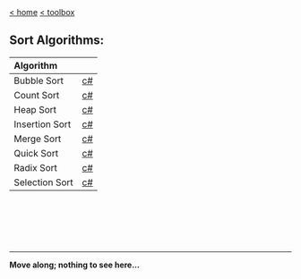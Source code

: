 <div style="display: inline-block;">
<a class="link" href="http://oclipa.github.io/">&lt; home</a>
<a class="link" href="http://oclipa.github.io/toolbox.html">&lt; toolbox</a>
</div> 

## Sort Algorithms:

| Algorithm |  |
| :----------| :-------- |
| Bubble Sort | [c#](https://oclipa.github.io/go.html?repo=sort-algorithms&path=SortAlgorithms&#47;SortAlgorithms&#47;BubbleSort.cs) |
| Count Sort | [c#](https://oclipa.github.io/go.html?repo=sort-algorithms&path=SortAlgorithms&#47;SortAlgorithms&#47;CountSort.cs) |
| Heap Sort | [c#](https://oclipa.github.io/go.html?repo=sort-algorithms&path=SortAlgorithms&#47;SortAlgorithms&#47;HeapSort.cs) |
| Insertion Sort | [c#](https://oclipa.github.io/go.html?repo=sort-algorithms&path=SortAlgorithms&#47;SortAlgorithms&#47;InsertionSort.cs) |
| Merge Sort | [c#](https://oclipa.github.io/go.html?repo=sort-algorithms&path=SortAlgorithms&#47;SortAlgorithms&#47;MergeSort.cs) |
| Quick Sort | [c#](https://oclipa.github.io/go.html?repo=sort-algorithms&path=SortAlgorithms&#47;SortAlgorithms&#47;QuickSort.cs) |
| Radix Sort | [c#](https://oclipa.github.io/go.html?repo=sort-algorithms&path=SortAlgorithms&#47;SortAlgorithms&#47;RadixSort.cs) |
| Selection Sort | [c#](https://oclipa.github.io/go.html?repo=sort-algorithms&path=SortAlgorithms&#47;SortAlgorithms&#47;SelectionSort.cs) |

&nbsp;

&nbsp;

&nbsp;

------
**Move along; nothing to see here...**

<script type="text/javascript">

    const loadCSS = (filename) => { 

       const file = document.createElement("link");
       file.setAttribute("rel", "stylesheet");
       file.setAttribute("type", "text/css");
       file.setAttribute("href", filename);
       document.head.appendChild(file);
    };

    const loadJS = (filename) => { 

       const file = document.createElement("script");
       file.setAttribute("type", "text/javascript");
       file.setAttribute("src", filename);
       document.head.appendChild(file);
    };
   
    //just call a function to load your CSS
    //this path should be relative your HTML location
    loadCSS("../collapse.css");
    loadJS("../collapse.js");

</script>

